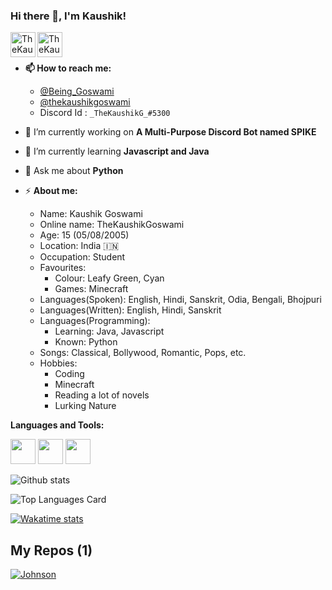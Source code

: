 ### Hi there 👋, I'm Kaushik!

<a href="https://twitter.com/Being_Goswami">
  <img align="left" alt="TheKaushikGoswami | Twitter" width="40px" src="https://img.icons8.com/dusk/64/000000/twitter-circled.png"/>
</a>
<a href="https://instagram.com/thekaushikgoswami">
  <img align="left" alt="TheKaushikGoswami | Instagram" width="40px" src="https://img.icons8.com/cotton/64/000000/instagram-new.png"/>
</a>

<br />
<br />


- **📫 How to reach me:** 
  - <a href="https://twitter.com/Being_Goswami">@Being_Goswami</a>
  - <a href="https://instagram.com/thekaushikgoswami">@thekaushikgoswami</a>
  - Discord Id : `_TheKaushikG_#5300` 

- 🔭 I’m currently working on **A Multi-Purpose Discord Bot named SPIKE**
- 🌱 I’m currently learning **Javascript and Java**
- 💬 Ask me about **Python**
- ⚡ **About me:** 
  - Name: Kaushik Goswami
  - Online name: TheKaushikGoswami
  - Age: 15 (05/08/2005)
  - Location: India  🇮🇳 
  - Occupation: Student
  - Favourites:
    - Colour: Leafy Green, Cyan
    - Games: Minecraft 
  - Languages(Spoken): English, Hindi, Sanskrit, Odia, Bengali, Bhojpuri
  - Languages(Written): English, Hindi, Sanskrit
  - Languages(Programming):
     - Learning: Java, Javascript
     - Known: Python 
  - Songs: Classical, Bollywood, Romantic, Pops, etc.
  - Hobbies:
    - Coding
    - Minecraft
    - Reading a lot of novels
    - Lurking Nature

**Languages and Tools:**  

<code><img height="40" src="https://raw.githubusercontent.com/shinokada/shinokada/master/assets/python.png"></code>
<code><img height="40" src="https://raw.githubusercontent.com/shinokada/shinokada/master/assets/javascript.png"></code>
<code><img height="40" src="https://raw.githubusercontent.com/shinokada/shinokada/master/assets/visual-studio-code.png"></code> 

![Github stats](https://github-readme-stats.vercel.app/api?username=TheKaushikGoswami&theme=bear&include_all_commits=true&show_icons=true&count_private=true&show_owner=true)

![Top Languages Card](https://github-readme-stats.vercel.app/api/top-langs/?username=TheKaushikGoswami)

[![Wakatime stats](https://github-readme-stats.vercel.app/api/wakatime?username=TheKaushikGoswami)](https://github.com/TheKaushikGoswami/TheKaushikGoswami)

## My Repos (1)

[![Johnson](https://github-readme-stats.vercel.app/api/pin/?username=TheKaushikGoswami&repo=Johnson--A-Virtual-Assistant&show_owner=true)](https://github.com/TheKaushikGoswami/Johnson--A-Virtual-Assistant)
